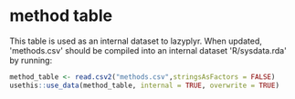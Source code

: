 
# method table

This table is used as an internal dataset to lazyplyr. When updated, 'methods.csv' should be compiled into an internal dataset 'R/sysdata.rda' by running:

``` r
method_table <- read.csv2("methods.csv",stringsAsFactors = FALSE)
usethis::use_data(method_table, internal = TRUE, overwrite = TRUE)
```
